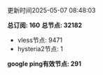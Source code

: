 更新时间2025-05-07 08:48:03

**总订阅: 160**
**总节点: 32182**
- vless节点: 9471
- hysteria2节点: 1

**google ping有效节点: 291**
